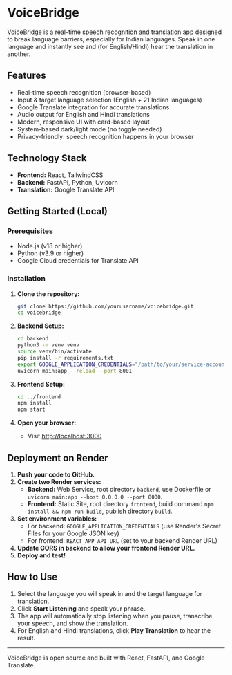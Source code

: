 # VoiceBridge

VoiceBridge is a real-time speech recognition and translation app designed to break language barriers, especially for Indian languages. Speak in one language and instantly see and (for English/Hindi) hear the translation in another.

## Features

- Real-time speech recognition (browser-based)
- Input & target language selection (English + 21 Indian languages)
- Google Translate integration for accurate translations
- Audio output for English and Hindi translations
- Modern, responsive UI with card-based layout
- System-based dark/light mode (no toggle needed)
- Privacy-friendly: speech recognition happens in your browser

## Technology Stack
- **Frontend:** React, TailwindCSS
- **Backend:** FastAPI, Python, Uvicorn
- **Translation:** Google Translate API

## Getting Started (Local)

### Prerequisites
- Node.js (v18 or higher)
- Python (v3.9 or higher)
- Google Cloud credentials for Translate API

### Installation

1. **Clone the repository:**
   ```bash
   git clone https://github.com/yourusername/voicebridge.git
   cd voicebridge
   ```

2. **Backend Setup:**
   ```bash
   cd backend
   python3 -m venv venv
   source venv/bin/activate
   pip install -r requirements.txt
   export GOOGLE_APPLICATION_CREDENTIALS="/path/to/your/service-account.json"
   uvicorn main:app --reload --port 8001
   ```

3. **Frontend Setup:**
   ```bash
   cd ../frontend
   npm install
   npm start
   ```

4. **Open your browser:**
   - Visit [http://localhost:3000](http://localhost:3000)

## Deployment on Render

1. **Push your code to GitHub.**
2. **Create two Render services:**
   - **Backend:** Web Service, root directory `backend`, use Dockerfile or `uvicorn main:app --host 0.0.0.0 --port 8000`.
   - **Frontend:** Static Site, root directory `frontend`, build command `npm install && npm run build`, publish directory `build`.
3. **Set environment variables:**
   - For backend: `GOOGLE_APPLICATION_CREDENTIALS` (use Render's Secret Files for your Google JSON key)
   - For frontend: `REACT_APP_API_URL` (set to your backend Render URL)
4. **Update CORS in backend to allow your frontend Render URL.**
5. **Deploy and test!**

## How to Use
1. Select the language you will speak in and the target language for translation.
2. Click **Start Listening** and speak your phrase.
3. The app will automatically stop listening when you pause, transcribe your speech, and show the translation.
4. For English and Hindi translations, click **Play Translation** to hear the result.


---
VoiceBridge is open source and built with React, FastAPI, and Google Translate. 